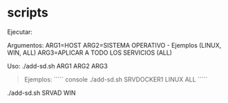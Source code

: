 # scripts
Ejecutar:

Argumentos:
ARG1=HOST
ARG2=SISTEMA OPERATIVO - Ejemplos (LINUX, WIN, ALL)
ARG3=APLICAR A TODO LOS SERVICIOS (ALL)

Uso:
./add-sd.sh ARG1 ARG2 ARG3

> Ejemplos:
´´´´´
console
./add-sd.sh SRVDOCKER1 LINUX ALL
´´´´´

./add-sd.sh SRVAD WIN 
